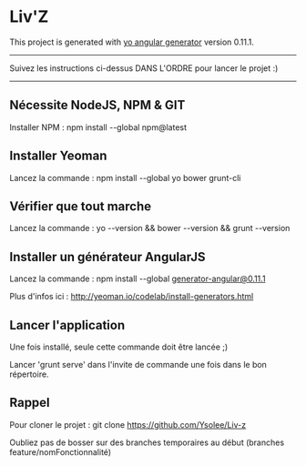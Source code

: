 # Liv'Z

This project is generated with [yo angular generator](https://github.com/yeoman/generator-angular)
version 0.11.1.

---

Suivez les instructions ci-dessus DANS L'ORDRE pour lancer le projet :)

---

## Nécessite NodeJS, NPM & GIT

Installer NPM : npm install --global npm@latest

## Installer Yeoman

Lancez la commande : npm install --global yo bower grunt-cli

## Vérifier que tout marche

Lancez la commande : yo --version && bower --version && grunt --version

## Installer un générateur AngularJS

Lancez la commande : npm install --global generator-angular@0.11.1

Plus d'infos ici : http://yeoman.io/codelab/install-generators.html

## Lancer l'application

Une fois installé, seule cette commande doit être lancée ;)

Lancer 'grunt serve' dans l'invite de commande une fois dans le bon répertoire.

## Rappel

Pour cloner le projet : git clone https://github.com/Ysolee/Liv-z

Oubliez pas de bosser sur des branches temporaires au début (branches feature/nomFonctionnalité)